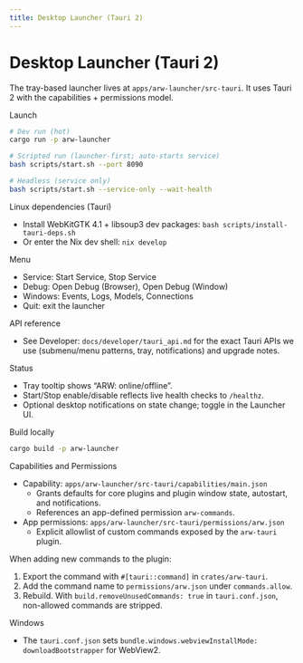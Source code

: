 ```yaml
---
title: Desktop Launcher (Tauri 2)
---
```


# Desktop Launcher (Tauri 2)

The tray-based launcher lives at `apps/arw-launcher/src-tauri`. It uses Tauri 2 with the capabilities + permissions model.

Launch
```bash
# Dev run (hot)
cargo run -p arw-launcher

# Scripted run (launcher-first; auto-starts service)
bash scripts/start.sh --port 8090

# Headless (service only)
bash scripts/start.sh --service-only --wait-health
```

Linux dependencies (Tauri)
- Install WebKitGTK 4.1 + libsoup3 dev packages: `bash scripts/install-tauri-deps.sh`
- Or enter the Nix dev shell: `nix develop`

Menu
- Service: Start Service, Stop Service
- Debug: Open Debug (Browser), Open Debug (Window)
- Windows: Events, Logs, Models, Connections
- Quit: exit the launcher

API reference
- See Developer: `docs/developer/tauri_api.md` for the exact Tauri APIs we use (submenu/menu patterns, tray, notifications) and upgrade notes.

Status
- Tray tooltip shows “ARW: online/offline”.
- Start/Stop enable/disable reflects live health checks to `/healthz`.
- Optional desktop notifications on state change; toggle in the Launcher UI.

Build locally
```bash
cargo build -p arw-launcher
```

Capabilities and Permissions
- Capability: `apps/arw-launcher/src-tauri/capabilities/main.json`
  - Grants defaults for core plugins and plugin window state, autostart, and notifications.
  - References an app-defined permission `arw-commands`.
- App permissions: `apps/arw-launcher/src-tauri/permissions/arw.json`
  - Explicit allowlist of custom commands exposed by the `arw-tauri` plugin.

When adding new commands to the plugin:
1) Export the command with `#[tauri::command]` in `crates/arw-tauri`.
2) Add the command name to `permissions/arw.json` under `commands.allow`.
3) Rebuild. With `build.removeUnusedCommands: true` in `tauri.conf.json`, non-allowed commands are stripped.

Windows
- The `tauri.conf.json` sets `bundle.windows.webviewInstallMode: downloadBootstrapper` for WebView2.
